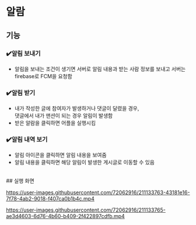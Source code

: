 # 알람 
## 기능


### ✔️알림 보내기
- 알림을 보내는 조건이 생기면 서버로 알림 내용과 받는 사람 정보를 보내고 서버는 firebase로 FCM을 요청함


### ✔️알림 받기
- 내가 작성한 글에 참여자가 발생하거나 댓글이 달렸을 경우,  
댓글에서 내가 맨션이 되는 경우 알림이 발생함
- 받은 알람을 클릭하면 어플을 실행시킴


### ✔️알림 내역 보기
- 알림 아이콘을 클릭하면 알림 내용을 보여줌
- 알림 내용을 클릭하면 해당 알림이 발생한 게시글로 이동할 수 있음


</br>
## 실행 화면


https://user-images.githubusercontent.com/72062916/211133763-43181e16-7f78-4ab2-9018-f407ca0b1b4c.mp4



https://user-images.githubusercontent.com/72062916/211133765-ae3d4603-6d76-4b60-b409-2f422897cdfb.mp4

